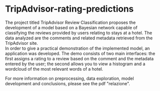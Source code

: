 # TripAdvisor-rating-predictions

The project titled TripAdvisor Review Classification proposes the development of a model based on a Bayesian network capable of classifying the reviews provided by users relating to stays at a hotel. The data analyzed are the comments and related metadata retrieved from the TripAdvisor site.  
In order to give a practical demonstration of the implemented model, an application was developed. The demo consists of two main interfaces: the first assigns a rating to a review based on the comment and the metadata entered by the user; the second allows you to view a histogram and a wordcloud of the most relevant words of a hotel.

For more information on preprocessing, data exploration, model development and conclusions, please see the pdf "relazione".
